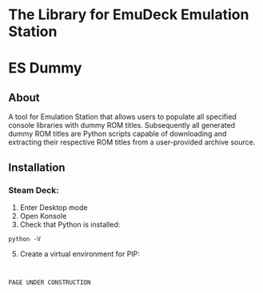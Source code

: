 # The Library for EmuDeck Emulation Station
# ES Dummy

## About

A tool for Emulation Station that allows users to populate all specified console libraries with dummy ROM titles. Subsequently all generated dummy ROM titles are Python scripts capable of downloading and extracting their respective ROM titles from a user-provided archive source.


## Installation

### Steam Deck:
1. Enter Desktop mode
2. Open Konsole
3. Check that Python is installed:
```
python -V
```
5. Create a virtual environment for PIP:
```


PAGE UNDER CONSTRUCTION 